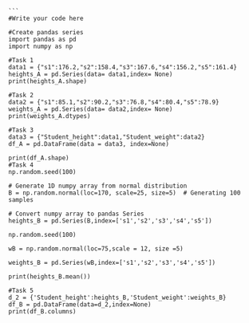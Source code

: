 ````
```
#Write your code here

#Create pandas series 
import pandas as pd
import numpy as np

#Task 1
data1 = {"s1":176.2,"s2":158.4,"s3":167.6,"s4":156.2,"s5":161.4}
heights_A = pd.Series(data= data1,index= None)
print(heights_A.shape)

#Task 2 
data2 = {"s1":85.1,"s2":90.2,"s3":76.8,"s4":80.4,"s5":78.9}
weights_A = pd.Series(data= data2,index= None)
print(weights_A.dtypes)

#Task 3
data3 = {"Student_height":data1,"Student_weight":data2}
df_A = pd.DataFrame(data = data3, index=None)

print(df_A.shape)
#Task 4
np.random.seed(100)

# Generate 1D numpy array from normal distribution
B = np.random.normal(loc=170, scale=25, size=5)  # Generating 100 samples

# Convert numpy array to pandas Series
heights_B = pd.Series(B,index=['s1','s2','s3','s4','s5'])

np.random.seed(100)

wB = np.random.normal(loc=75,scale = 12, size =5)

weights_B = pd.Series(wB,index=['s1','s2','s3','s4','s5'])

print(heights_B.mean())

#Task 5
d_2 = {'Student_height':heights_B,'Student_weight':weights_B}
df_B = pd.DataFrame(data=d_2,index=None)
print(df_B.columns)







